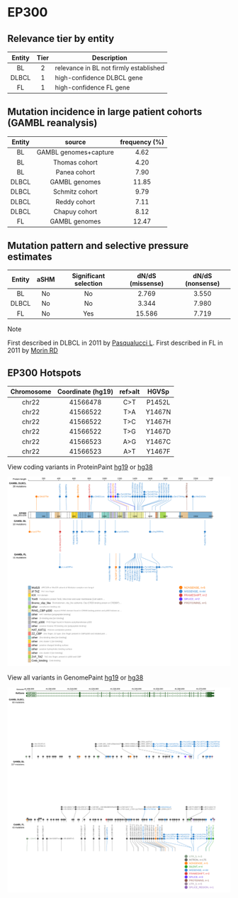 # EP300

## Relevance tier by entity

|Entity|Tier|Description                           |
|:------:|:----:|--------------------------------------|
|BL    |2   |relevance in BL not firmly established|
|DLBCL |1   |high-confidence DLBCL gene            |
|FL    |1   |high-confidence FL gene               |

## Mutation incidence in large patient cohorts (GAMBL reanalysis)

|Entity|source               |frequency (%)|
|:------:|:---------------------:|:-------------:|
|BL    |GAMBL genomes+capture| 4.62        |
|BL    |Thomas cohort        | 4.20        |
|BL    |Panea cohort         | 7.90        |
|DLBCL |GAMBL genomes        |11.85        |
|DLBCL |Schmitz cohort       | 9.79        |
|DLBCL |Reddy cohort         | 7.11        |
|DLBCL |Chapuy cohort        | 8.12        |
|FL    |GAMBL genomes        |12.47        |

## Mutation pattern and selective pressure estimates

|Entity|aSHM|Significant selection|dN/dS (missense)|dN/dS (nonsense)|
|:------:|:----:|:---------------------:|:----------------:|:----------------:|
|BL    |No  |No                   | 2.769          |3.550           |
|DLBCL |No  |No                   | 3.344          |7.980           |
|FL    |No  |Yes                  |15.586          |7.719           |



> [!NOTE]
> First described in DLBCL in 2011 by [Pasqualucci L](https://pubmed.ncbi.nlm.nih.gov/21390126). First described in FL in 2011 by [Morin RD](https://pubmed.ncbi.nlm.nih.gov/21796119)

 ## EP300 Hotspots

| Chromosome |Coordinate (hg19) | ref>alt | HGVSp | 
 | :---:| :---: | :--: | :---: |
| chr22 | 41566478 | C>T | P1452L |
| chr22 | 41566522 | T>A | Y1467N |
| chr22 | 41566522 | T>C | Y1467H |
| chr22 | 41566522 | T>G | Y1467D |
| chr22 | 41566523 | A>G | Y1467C |
| chr22 | 41566523 | A>T | Y1467F |

View coding variants in ProteinPaint [hg19](https://www.bcgsc.ca/downloads/morinlab/GAMBL/test/genes/EP300_protein.html)  or [hg38](https://www.bcgsc.ca/downloads/morinlab/GAMBL/test/genes/EP300_protein_hg38.html)

![image](images/proteinpaint/EP300_NM_001429.svg)

View all variants in GenomePaint [hg19](https://www.bcgsc.ca/downloads/morinlab/GAMBL/test/genes/EP300.html)  or [hg38](https://www.bcgsc.ca/downloads/morinlab/GAMBL/test/genes/EP300_hg38.html)

![image](images/proteinpaint/EP300.svg)
